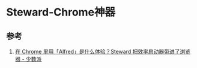 # Steward-Chrome神器

## 参考

1. [在 Chrome 里用「Alfred」是什么体验？Steward 把效率启动器带进了浏览器 - 少数派](https://sspai.com/post/42048)


